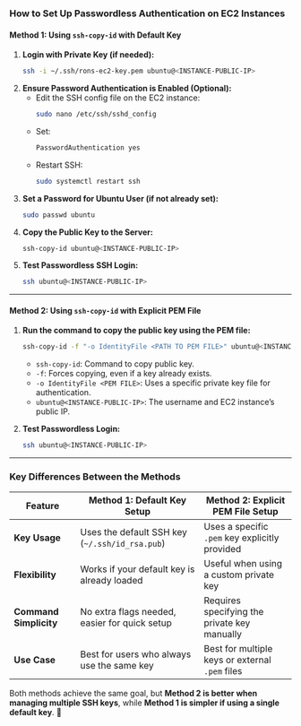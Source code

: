 ### **How to Set Up Passwordless Authentication on EC2 Instances**  

#### **Method 1: Using `ssh-copy-id` with Default Key**  
1. **Login with Private Key (if needed):**  
   ```bash
   ssh -i ~/.ssh/rons-ec2-key.pem ubuntu@<INSTANCE-PUBLIC-IP>
   ```
2. **Ensure Password Authentication is Enabled (Optional):**  
   - Edit the SSH config file on the EC2 instance:  
     ```bash
     sudo nano /etc/ssh/sshd_config
     ```
   - Set:  
     ```bash
     PasswordAuthentication yes
     ```
   - Restart SSH:  
     ```bash
     sudo systemctl restart ssh
     ```
3. **Set a Password for Ubuntu User (if not already set):**  
   ```bash
   sudo passwd ubuntu
   ```
4. **Copy the Public Key to the Server:**  
   ```bash
   ssh-copy-id ubuntu@<INSTANCE-PUBLIC-IP>
   ```
5. **Test Passwordless SSH Login:**  
   ```bash
   ssh ubuntu@<INSTANCE-PUBLIC-IP>
   ```

---

#### **Method 2: Using `ssh-copy-id` with Explicit PEM File**
1. **Run the command to copy the public key using the PEM file:**  
   ```bash
   ssh-copy-id -f "-o IdentityFile <PATH TO PEM FILE>" ubuntu@<INSTANCE-PUBLIC-IP>
   ```
   - `ssh-copy-id`: Command to copy public key.  
   - `-f`: Forces copying, even if a key already exists.  
   - `-o IdentityFile <PEM FILE>`: Uses a specific private key file for authentication.  
   - `ubuntu@<INSTANCE-PUBLIC-IP>`: The username and EC2 instance’s public IP.

2. **Test Passwordless Login:**  
   ```bash
   ssh ubuntu@<INSTANCE-PUBLIC-IP>
   ```

---

### **Key Differences Between the Methods**
| Feature | Method 1: Default Key Setup | Method 2: Explicit PEM File Setup |
|---------|----------------------------|-----------------------------------|
| **Key Usage** | Uses the default SSH key (`~/.ssh/id_rsa.pub`) | Uses a specific `.pem` key explicitly provided |
| **Flexibility** | Works if your default key is already loaded | Useful when using a custom private key |
| **Command Simplicity** | No extra flags needed, easier for quick setup | Requires specifying the private key manually |
| **Use Case** | Best for users who always use the same key | Best for multiple keys or external `.pem` files |

Both methods achieve the same goal, but **Method 2 is better when managing multiple SSH keys**, while **Method 1 is simpler if using a single default key**. 🚀
